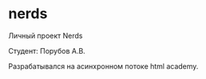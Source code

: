 # nerds

Личный проект Nerds

Студент: Порубов А.В.

Разрабатывался на асинхронном потоке html academy.
